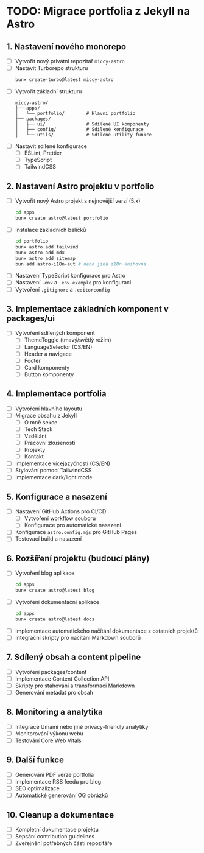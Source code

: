 # TODO: Migrace portfolia z Jekyll na Astro

## 1. Nastavení nového monorepo

- [ ] Vytvořit nový privátní repozitář `miccy-astro`
- [ ] Nastavit Turborepo strukturu
  ```bash
  bunx create-turbo@latest miccy-astro
  ```
- [ ] Vytvořit základní strukturu
  ```
  miccy-astro/
  ├── apps/
  │   └── portfolio/        # Hlavní portfolio
  ├── packages/
  │   ├── ui/               # Sdílené UI komponenty
  │   ├── config/           # Sdílené konfigurace
  │   └── utils/            # Sdílené utility funkce
  ```
- [ ] Nastavit sdílené konfigurace
  - [ ] ESLint, Prettier
  - [ ] TypeScript
  - [ ] TailwindCSS

## 2. Nastavení Astro projektu v portfolio

- [ ] Vytvořit nový Astro projekt s nejnovější verzí (5.x)
  ```bash
  cd apps
  bunx create astro@latest portfolio
  ```
- [ ] Instalace základních balíčků
  ```bash
  cd portfolio
  bunx astro add tailwind
  bunx astro add mdx
  bunx astro add sitemap
  bun add astro-i18n-aut # nebo jiná i18n knihovna
  ```
- [ ] Nastavení TypeScript konfigurace pro Astro
- [ ] Nastavení `.env` a `.env.example` pro konfiguraci
- [ ] Vytvoření `.gitignore` a `.editorconfig`

## 3. Implementace základních komponent v packages/ui

- [ ] Vytvoření sdílených komponent
  - [ ] ThemeToggle (tmavý/světlý režim)
  - [ ] LanguageSelector (CS/EN)
  - [ ] Header a navigace
  - [ ] Footer
  - [ ] Card komponenty
  - [ ] Button komponenty

## 4. Implementace portfolia

- [ ] Vytvoření hlavního layoutu
- [ ] Migrace obsahu z Jekyll
  - [ ] O mně sekce
  - [ ] Tech Stack
  - [ ] Vzdělání
  - [ ] Pracovní zkušenosti
  - [ ] Projekty
  - [ ] Kontakt
- [ ] Implementace vícejazyčnosti (CS/EN)
- [ ] Stylování pomocí TailwindCSS
- [ ] Implementace dark/light mode

## 5. Konfigurace a nasazení

- [ ] Nastavení GitHub Actions pro CI/CD
  - [ ] Vytvoření workflow souboru
  - [ ] Konfigurace pro automatické nasazení
- [ ] Konfigurace `astro.config.mjs` pro GitHub Pages
- [ ] Testovací build a nasazení

## 6. Rozšíření projektu (budoucí plány)

- [ ] Vytvoření blog aplikace
  ```bash
  cd apps
  bunx create astro@latest blog
  ```
- [ ] Vytvoření dokumentační aplikace
  ```bash
  cd apps
  bunx create astro@latest docs
  ```
- [ ] Implementace automatického načítání dokumentace z ostatních projektů
- [ ] Integrační skripty pro načítání Markdown souborů

## 7. Sdílený obsah a content pipeline

- [ ] Vytvoření packages/content
- [ ] Implementace Content Collection API
- [ ] Skripty pro stahování a transformaci Markdown
- [ ] Generování metadat pro obsah

## 8. Monitoring a analytika

- [ ] Integrace Umami nebo jiné privacy-friendly analytiky
- [ ] Monitorování výkonu webu
- [ ] Testování Core Web Vitals

## 9. Další funkce

- [ ] Generování PDF verze portfolia
- [ ] Implementace RSS feedu pro blog
- [ ] SEO optimalizace
- [ ] Automatické generování OG obrázků

## 10. Cleanup a dokumentace

- [ ] Kompletní dokumentace projektu
- [ ] Sepsání contribution guidelines
- [ ] Zveřejnění potřebných částí repozitáře
